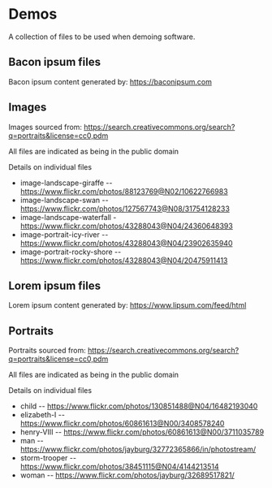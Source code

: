 # Demos

A collection of files to be used when demoing software.


## Bacon ipsum files

Bacon ipsum content generated by: https://baconipsum.com


## Images

Images sourced from:
https://search.creativecommons.org/search?q=portraits&license=cc0,pdm

All files are indicated as being in the public domain

Details on individual files

* image-landscape-giraffe -- https://www.flickr.com/photos/88123769@N02/10622766983
* image-landscape-swan -- https://www.flickr.com/photos/127567743@N08/31754128233
* image-landscape-waterfall - https://www.flickr.com/photos/43288043@N04/24360648393
* image-portrait-icy-river -- https://www.flickr.com/photos/43288043@N04/23902635940
* image-portrait-rocky-shore -- https://www.flickr.com/photos/43288043@N04/20475911413


## Lorem ipsum files

Lorem ipsum content generated by: https://www.lipsum.com/feed/html


## Portraits

Portraits sourced from:
https://search.creativecommons.org/search?q=portraits&license=cc0,pdm

All files are indicated as being in the public domain

Details on individual files

* child -- https://www.flickr.com/photos/130851488@N04/16482193040
* elizabeth-I -- https://www.flickr.com/photos/60861613@N00/3408578240
* henry-VIII -- https://www.flickr.com/photos/60861613@N00/3711035789
* man -- https://www.flickr.com/photos/jayburg/32772365866/in/photostream/
* storm-trooper -- https://www.flickr.com/photos/38451115@N04/4144213514
* woman -- https://www.flickr.com/photos/jayburg/32689517821/

